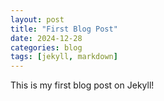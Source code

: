 ```yaml
---
layout: post
title: "First Blog Post"
date: 2024-12-28
categories: blog
tags: [jekyll, markdown]
---
```

This is my first blog post on Jekyll!
